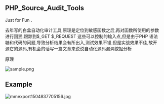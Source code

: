 
## PHP_Source_Audit_Tools

  Just for Fun .
  
  去年写的白盒自动化审计工具,原理是定位到敏感函数之后,再对函数所使用的参数进行回溯,跟踪到$_GET $_REQUEST 这些可以控制的输入点,但是由于PHP 语法糖和代码的问题,导致分析结果会有所出入,测试效果不错,但是实战效果不佳,故开源它的源码,有机会的话写一篇文章来说说自动化源码漏洞挖掘分析
  
  原理
  
![sample.png]()
  
## Example

![mmexport1504837705156.jpg]()
  
  
